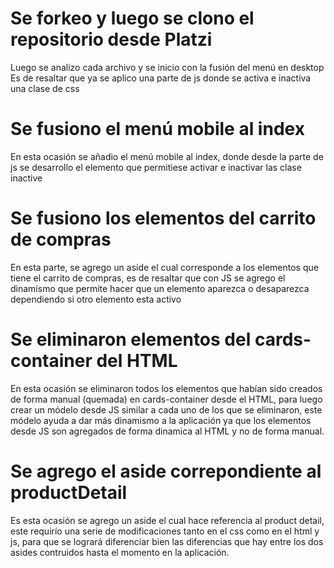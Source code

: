 # Se forkeo y luego se clono el repositorio desde Platzi
Luego se analizo cada archivo y se inicio con la fusión del menú en desktop
Es de resaltar que ya se aplico una parte de js donde se activa e inactiva una clase de css

# Se fusiono el menú mobile al index 
En esta ocasión se añadio el menú mobile al index, donde desde la parte de js se
desarrollo el elemento que permitiese activar e inactivar las clase inactive

# Se fusiono los elementos del carrito de compras
En esta parte, se agrego un aside el cual corresponde a los elementos que tiene
el carrito de compras, es de resaltar que con JS se agrego el dinamismo que
permite hacer que un elemento aparezca o desaparezca dependiendo si otro elemento
esta activo

# Se eliminaron elementos del cards-container del HTML 
En esta ocasión se eliminaron todos los elementos que habían sido creados de forma
manual (quemada) en cards-container desde el HTML, para luego crear un módelo desde 
JS similar a cada uno de los que se eliminaron, este módelo ayuda a dar más dinamismo
a la aplicación ya que los elementos desde JS son agregados de forma dinamica al HTML 
y no de forma manual.

# Se agrego el aside correpondiente al productDetail
Es esta ocasión se agrego un aside el cual hace referencia al product detail, este
requirío una serie de modificaciones tanto en el css como en el html y js, para que
se logrará diferenciar bien las diferencias que hay entre los dos asides contruidos
hasta el momento en la aplicación.